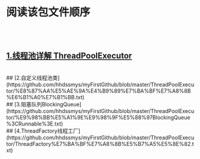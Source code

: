 # 阅读该包文件顺序
<br /><br />
  ## [1.线程池详解 ThreadPoolExecutor](https://github.com/hhdssmys/myFirstGithub/blob/master/ThreadPoolExecutor/%E7%BA%BF%E7%A8%8B%E6%B1%A0%E8%AF%A6%E8%A7%A3%20ThreadPoolExecutor.txt)
<br />
  ## [2.自定义线程池类](https://github.com/hhdssmys/myFirstGithub/blob/master/ThreadPoolExecutor/%E8%87%AA%E5%AE%9A%E4%B9%89%E7%BA%BF%E7%A8%8B%E6%B1%A0%E7%B1%BB.txt)
<br />
  ## [3.阻塞队列BlockingQueue<Runnable>](https://github.com/hhdssmys/myFirstGithub/blob/master/ThreadPoolExecutor/%E9%98%BB%E5%A1%9E%E9%98%9F%E5%88%97BlockingQueue%3CRunnable%3E.txt)
<br />
 ## [4.ThreadFactory线程工厂](https://github.com/hhdssmys/myFirstGithub/blob/master/ThreadPoolExecutor/ThreadFactory%E7%BA%BF%E7%A8%8B%E5%B7%A5%E5%8E%82.txt)
  <br />

